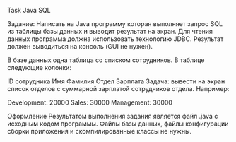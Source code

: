 Task Java SQL

Задание:
Написать на Java программу которая выполняет запрос SQL из таблицы базы данных и выводит результат на экран.
Для чтения данных программа должна использовать технологию JDBC.
Результат должен выводиться на консоль (GUI не нужен).

В базе данных одна таблица со списком сотрудников. В таблице следующие колонки:

ID сотрудника
Имя
Фамилия
Отдел
Зарплата
Задача: вывести на экран список отделов с суммарной зарплатой сотрудников отдела. Например:

Development: 20000
Sales: 30000
Management: 30000

Оформление
Результатом выполнения задания является файл .java с исходным кодом программы.
Файлы базы данных, файлы конфигурации сборки приложения и скомпилированные классы не нужны.
